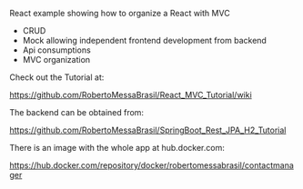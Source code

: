 React example showing how to organize a React with MVC

* CRUD
* Mock allowing independent frontend development from backend
* Api consumptions
* MVC organization

Check out the Tutorial at:

https://github.com/RobertoMessaBrasil/React_MVC_Tutorial/wiki

The backend can be obtained from:

https://github.com/RobertoMessaBrasil/SpringBoot_Rest_JPA_H2_Tutorial

There is an image with the whole app at hub.docker.com:

https://hub.docker.com/repository/docker/robertomessabrasil/contactmanager
